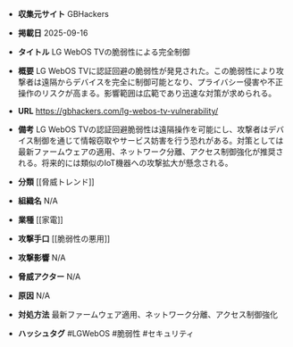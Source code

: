 - **収集元サイト**
GBHackers

- **掲載日**
2025-09-16

- **タイトル**
LG WebOS TVの脆弱性による完全制御

- **概要**
LG WebOS TVに認証回避の脆弱性が発見された。この脆弱性により攻撃者は遠隔からデバイスを完全に制御可能となり、プライバシー侵害や不正操作のリスクが高まる。影響範囲は広範であり迅速な対策が求められる。

- **URL**
https://gbhackers.com/lg-webos-tv-vulnerability/

- **備考**
LG WebOS TVの認証回避脆弱性は遠隔操作を可能にし、攻撃者はデバイス制御を通じて情報窃取やサービス妨害を行う恐れがある。対策としては最新ファームウェアの適用、ネットワーク分離、アクセス制御強化が推奨される。将来的には類似のIoT機器への攻撃拡大が懸念される。

- **分類**
[[脅威トレンド]]

- **組織名**
N/A

- **業種**
[[家電]]

- **攻撃手口**
[[脆弱性の悪用]]

- **攻撃影響**
N/A

- **脅威アクター**
N/A

- **原因**
N/A

- **対処方法**
最新ファームウェア適用、ネットワーク分離、アクセス制御強化

- **ハッシュタグ**
#LGWebOS #脆弱性 #セキュリティ
